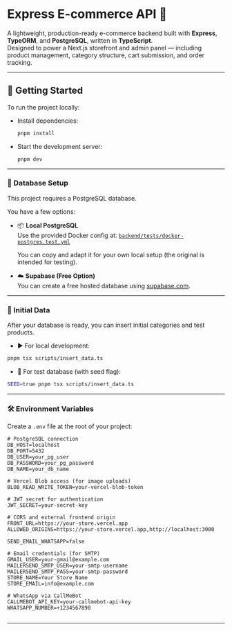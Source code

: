 # Express E-commerce API 🛒

A lightweight, production-ready e-commerce backend built with **Express**, **TypeORM**, and **PostgreSQL**, written in **TypeScript**.  
Designed to power a Next.js storefront and admin panel — including product management, category structure, cart submission, and order tracking.

---
 

## 🚀 Getting Started

To run the project locally:

- Install dependencies:

  ```bash
  pnpm install
  ```

- Start the development server:

  ```bash
  pnpm dev
  ```
 
---
### 🧰 Database Setup

This project requires a PostgreSQL database.

You have a few options:

- 📦 **Local PostgreSQL**  
  Use the provided Docker config at:
  [`backend/tests/docker-postgres.test.yml`](./tests/docker-postgres.test.yml)

  You can copy and adapt it for your own local setup (the original is intended for testing).


- ☁️ **Supabase (Free Option)**  
  You can create a free hosted database using [supabase.com](https://supabase.com).

---


### 🧪 Initial Data

After your database is ready, you can insert initial categories and test products.

- ▶️ For local development:

```bash
pnpm tsx scripts/insert_data.ts
```

- 🧪 For test database (with seed flag):

```bash
SEED=true pnpm tsx scripts/insert_data.ts
```

---

### 🛠️ Environment Variables

Create a `.env` file at the root of your project:

```env
# PostgreSQL connection
DB_HOST=localhost
DB_PORT=5432
DB_USER=your_pg_user
DB_PASSWORD=your_pg_password
DB_NAME=your_db_name

# Vercel Blob access (for image uploads)
BLOB_READ_WRITE_TOKEN=your-vercel-blob-token

# JWT secret for authentication
JWT_SECRET=your-secret-key

# CORS and external frontend origin
FRONT_URL=https://your-store.vercel.app
ALLOWED_ORIGINS=https://your-store.vercel.app,http://localhost:3000

SEND_EMAIL_WHATSAPP=false

# Email credentials (for SMTP)
GMAIL_USER=your-gmail@example.com
MAILERSEND_SMTP_USER=your-smtp-username
MAILERSEND_SMTP_PASS=your-smtp-password
STORE_NAME=Your Store Name
STORE_EMAIL=info@example.com

# WhatsApp via CallMeBot
CALLMEBOT_API_KEY=your-callmebot-api-key
WHATSAPP_NUMBER=+1234567890


```

 ---